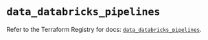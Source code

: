 # `data_databricks_pipelines`

Refer to the Terraform Registry for docs: [`data_databricks_pipelines`](https://registry.terraform.io/providers/databricks/databricks/1.59.0/docs/data-sources/pipelines).
